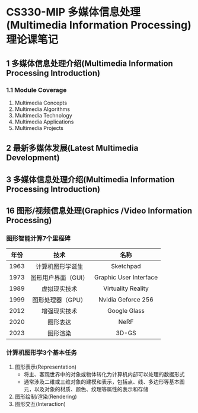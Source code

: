 # CS330-MIP 多媒体信息处理(Multimedia Information Processing) 理论课笔记

## 1 多媒体信息处理介绍(Multimedia Information Processing Introduction)

### 1.1 Module Coverage

1. Multimedia Concepts
2. Multimedia Algorithms
3. Multimedia Technology
4. Multimedia Applications
5. Multimedia Projects

## 2 最新多媒体发展(Latest Multimedia Development)

## 3 多媒体信息处理介绍(Multimedia Information Processing Introduction)

## 16 图形/视频信息处理(Graphics /Video Information Processing)

### 图形智能计算7个里程碑

| 年份 | 技术 | 名称 |
| :---: | :---: | :---: |
| 1963 | 计算机图形学诞生 | Sketchpad |
| 1973 | 图形用户界面（GUI） | Graphic User Interface |
| 1989 | 虚拟现实技术 | Virtuality Reality |
| 1999 | 图形处理器（GPU） | Nvidia Geforce 256  |
| 2012 | 增强现实技术 | Google Glass |
| 2020 | 图形表达 | NeRF |
| 2023 | 图形渲染 | 3D-GS |

### 计算机图形学3个基本任务

1. 图形表示(Representation)
   - 将主、客观世界中的对象或物体转化为计算机内部可以处理的数据形式
   - 通常涉及二维或三维对象的建模和表示，包括点、线、多边形等基本图元，以及对象的材质、颜色、纹理等属性的表示和存储
2. 图形绘制/渲染(Rendering)
3. 图形交互(Interaction)
